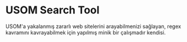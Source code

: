 # USOM Search Tool


USOM'a yakalanmış zararlı web sitelerini arayabilmenizi sağlayan, regex kavramını kavrayabilmek için yapılmış minik bir çalışmadır kendisi.
